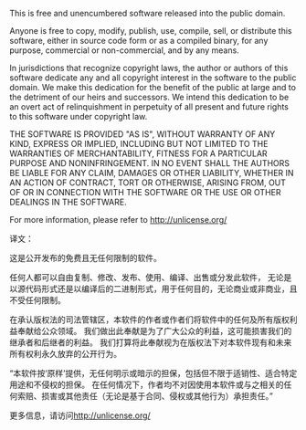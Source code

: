 This is free and unencumbered software released into the public domain.

Anyone is free to copy, modify, publish, use, compile, sell, or
distribute this software, either in source code form or as a compiled
binary, for any purpose, commercial or non-commercial, and by any
means.

In jurisdictions that recognize copyright laws, the author or authors
of this software dedicate any and all copyright interest in the
software to the public domain. We make this dedication for the benefit
of the public at large and to the detriment of our heirs and
successors. We intend this dedication to be an overt act of
relinquishment in perpetuity of all present and future rights to this
software under copyright law.

THE SOFTWARE IS PROVIDED "AS IS", WITHOUT WARRANTY OF ANY KIND,
EXPRESS OR IMPLIED, INCLUDING BUT NOT LIMITED TO THE WARRANTIES OF
MERCHANTABILITY, FITNESS FOR A PARTICULAR PURPOSE AND NONINFRINGEMENT.
IN NO EVENT SHALL THE AUTHORS BE LIABLE FOR ANY CLAIM, DAMAGES OR
OTHER LIABILITY, WHETHER IN AN ACTION OF CONTRACT, TORT OR OTHERWISE,
ARISING FROM, OUT OF OR IN CONNECTION WITH THE SOFTWARE OR THE USE OR
OTHER DEALINGS IN THE SOFTWARE.

For more information, please refer to <http://unlicense.org/>

译文：

这是公开发布的免费且无任何限制的软件。

任何人都可以自由复制、修改、发布、使用、编译、出售或分发此软件，
无论是以源代码形式还是以编译后的二进制形式，用于任何目的，无论商业或非商业，且不受任何限制。

在承认版权法的司法管辖区，本软件的作者或作者们将软件中的任何及所有版权利益奉献给公众领域。
我们做出此奉献是为了广大公众的利益，这可能损害我们的继承者和后继者的利益。
我们打算将此奉献视为在版权法下对本软件现有和未来所有权利永久放弃的公开行为。

“本软件按‘原样’提供，无任何明示或暗示的担保，包括但不限于适销性、适合特定用途和不侵权的担保。
在任何情况下，作者均不对因使用本软件或与之相关的任何索赔、损害或其他责任（无论是基于合同、侵权或其他行为）承担责任。”

更多信息，请访问<http://unlicense.org/>

